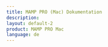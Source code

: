 ```yaml
---
title: MAMP PRO (Mac) Dokumentation
description: 
layout: default-2
product: MAMP PRO Mac
language: de
---
```




